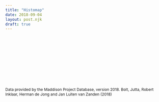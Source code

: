 ```yaml
---
title: "Histomap"
date: 2018-09-04
layout: post.njk
draft: true
---
```


<div class="center">

<svg id="histomap">
  <g id="chart-group"></g>
  <g id="overlay-group"></g>
</svg>

</div>

<p class="citation">Data provided by the Maddison Project Database, version 2018. Bolt, Jutta, Robert Inklaar, Herman de Jong and Jan Luiten van Zanden (2018)</p>

<style>
#overlay-group {
  font-weight: 700;
  font-size: 10px;
  text-transform: uppercase;
}

.year-line {
  stroke: rgba(0, 0, 0, 0.1);
  stroke-width: 1;
  stroke-dasharray: 4;
}

.citation {
  font-size: 12px;
}
</style>

<script src="/js/lodash-core.min.js"></script>
<script src="/js/axios.min.js"></script>

<script>
// ------
// CONFIG
// ------

/* SVG size and colors */
const canvasWidth = 400;
const canvasHeight = 800;

const labelColumnWidth = 34;
const chartWidth = canvasWidth - labelColumnWidth;
const chartHeight = canvasHeight;

const fontHeight = 10; // About 10px, measured manually

const colorList = [
  '#F57373',
  '#FCA469',
  '#F6C458',
  '#E6F598',
  '#8ECC75',
  '#47B068',
]

/* Timeline */
const startYear = 2015;
const endYear = 1820;
const yearInterval = 5;

/* Countries */
let countryList = [
  // 'Brazil',
  // 'Canada',
  'China',
  // 'France',
  'Germany',
  'India',
  // 'Indonesia',
  // 'Italy',
  'Japan',
  // 'Russian Federation',
  // 'Spain',
  // 'United Kingdom',
  'United States',
  // 'West Germany',
]



// ----------
// GLOBALS
// ----------

/*
  Each child array in seriesCoords contains all the x & y positions for the 
  country series data from top to bottom.
  
  Ex. seriesCoords = [
    [{x: 200, y: 0}, {x: 120, y: 50}],
    [{x: 230, y: 0}, {x: 180, y: 50}],
  ]
 */
let seriesCoords = [];

// years `map` stores total GDP for the year across countries
const gdpTotalsByYear = new Map();
for (let year = startYear; year >= endYear; year -= yearInterval) {
  gdpTotalsByYear.set(year, 0);
}


// ----------
// FETCH DATA
// ----------

function fetchData() {
  return axios.get('/data/gdp-by-country.json')
    .then((response) => {
      return response.data;
    })
}


// ------------
// PROCESS DATA
// ------------

function interpolateData(data) {
  let interpolatedData = data;
  
  let countryIndex = 0;
  for (let country in data){
    
    let countryObj = data[country];
    
    let firstZeroIndex;
    let isZeroSequence = false;
    let lastNonZeroYear;
    let lastNonZeroGDP;

    let zeroYears = [];
    
    _.forEach(countryObj, function(gdp, year) {
        
        if (gdp === 0) { 
          zeroYears.push(year);
          isZeroSequence = true;
        } else {
                  
          if (isZeroSequence) {
            if (lastNonZeroGDP) {
              let gdpDiff = gdp - lastNonZeroGDP;
              let yearsDiff = year - lastNonZeroYear;
              let gdpPerYearDiff = gdpDiff / yearsDiff;
              
              zeroYears.forEach(zeroYear => {
                interpolatedData[country][zeroYear] = ((zeroYear - lastNonZeroYear) * gdpPerYearDiff) + lastNonZeroGDP;
              })
            }

            isZeroSequence = false;
            zeroYears = [];
          } 

          lastNonZeroGDP = gdp;
          lastNonZeroYear = year;
        }        
      })
  }
  return interpolatedData;
}

function processData(data) {
  const filteredData = {};
  let yearsArray = Array.from(gdpTotalsByYear.keys());

  /* Filter out unneeded countries and years data */
  for (let country in data){
      if (countryList.indexOf(country) !== -1) {
        let countryObj = data[country];
        filteredData[country] = _.pick(countryObj, yearsArray);
      }
  }

  // Sum up GDP totals for the year and store in years map
  for (let year of gdpTotalsByYear.keys()) {
    for (let country in filteredData){
      let countryObj = filteredData[country];
      if (countryObj.hasOwnProperty(year)) {
        gdpTotalsByYear.set(year, gdpTotalsByYear.get(year) + countryObj[year]);
      }
    }
  }

  return filteredData;
}

// ----
// DRAW
// ----

function resizeSVG() {
  const svg = document.getElementById('histomap');
  svg.setAttribute('style', `width: ${canvasWidth}px; height: ${canvasHeight}px`);
  svg.setAttribute('viewBox', `0, 0, ${canvasWidth}, ${canvasHeight}`);

  const chartGroup = document.getElementById('chart-group')
  chartGroup.style.transform = `translateX(${labelColumnWidth}px)`
}

function drawChart(data) {  
  let countryIndex = 0;
  let polys = [];
  let points;

  let rowHeight = canvasHeight / (gdpTotalsByYear.size - 1); 
 
  for (let country in data) {
    let countryObj = data[country];

    seriesCoords[countryIndex] = [];

    let poly = document.createElementNS("http://www.w3.org/2000/svg", "polygon");
    poly.setAttribute('fill', colorList[countryIndex % colorList.length]);
    poly.setAttribute('data-name', country);

    let yearIndex = 0;
    let x = 0;
    let y = 0;

    for (let year of gdpTotalsByYear.keys()) { 
      let gdpTotalForYear = gdpTotalsByYear.get(year);

      let width = ((countryObj[year] / gdpTotalForYear) * chartWidth);
      let xOffset = (countryIndex === 0) ? 0 : seriesCoords[countryIndex - 1][yearIndex].x;

      x = width + xOffset;
      y = yearIndex * rowHeight;
      
      seriesCoords[countryIndex].push({x, y});

      yearIndex++;
    }


    let points = '';
    seriesCoords[countryIndex].forEach(coord => {
      points += `${coord.x},  ${coord.y},`;
    });

    /* So far we've created points for the right edge of the shape. Now we need to work on the left
    side. To do this, we use the previous items right edge. */
    for (let i = gdpTotalsByYear.size - 1; i >= 0; i--) { 
      if (countryIndex === 0) {
        let coord = seriesCoords[countryIndex][i];
        points += `0,  ${coord.y},`;
      } else {
        let coord = seriesCoords[countryIndex - 1][i];
        points += `${coord.x},  ${coord.y},`;
      }
    }
    
    // Remove comma at end
    points = points.slice(0, -1);

    poly.setAttribute('points', points);
    polys.push(poly);

    countryIndex++;
  }    


  // Append chart polys to DOM
  let frag = document.createDocumentFragment()
  for (let i = polys.length - 1; i >= 0; i--) {
    frag.appendChild(polys[i]);  
  }

  document.getElementById('chart-group').appendChild(frag);
}



function drawOverlay(data) {  
  const svgOverlay = document.getElementById('overlay-group');
    
  let yearIndex = 0;
  let height = 0;
  let polys = [];
  let frag = document.createDocumentFragment();

  let rowHeight = canvasHeight / (gdpTotalsByYear.size - 1); 

  for (let year of gdpTotalsByYear.keys()) {        
    let yAxisLabel = document.createElementNS("http://www.w3.org/2000/svg", "text");
    let textY = (yearIndex === 0) ? 10 : yearIndex  * rowHeight;

    // Draw year labels
    yAxisLabel.setAttribute('x', 0);
    yAxisLabel.setAttribute('y', textY);
    yAxisLabel.setAttribute('text-anchor', 'right');
    yAxisLabel.textContent = year;
    frag.appendChild(yAxisLabel);
    
    // Draw year lines    
    let line = document.createElementNS("http://www.w3.org/2000/svg", "line");
    line.setAttribute('x1', labelColumnWidth);
    line.setAttribute('y1', yearIndex  * rowHeight);
    line.setAttribute('x2', canvasWidth);
    line.setAttribute('y2', yearIndex  * rowHeight);
    line.classList.add('year-line');
    frag.appendChild(line);

    yearIndex++;
  }

  // Draw country labels
  let countryIndex = 0;
  for (let country in data) {
    let seriesLabel = document.createElementNS("http://www.w3.org/2000/svg", "text");
    seriesLabel.setAttribute('text-anchor', 'middle');    
    seriesLabel.textContent = country;

    let countryObj = data[country];
    let widestArea = 0;
    let widestAreaIndex = 0;
    let countryCoords = seriesCoords[countryIndex];
    let prevCountryCoords = seriesCoords[countryIndex - 1];

    countryCoords.forEach((coord, index) => {
      if (index === 0 || index === countryCoords.length - 1) return;
      
      let areaWidth;
      if (countryIndex === 0) {
        areaWidth = coord.x;
      } else {
        areaWidth = coord.x - prevCountryCoords[index].x;  
      }

      if (areaWidth > widestArea) {
        widestArea = areaWidth;
        widestAreaIndex = index;
      }
    })
    
    seriesLabel.setAttribute('x', countryCoords[widestAreaIndex].x - (widestArea / 2) + labelColumnWidth);
    seriesLabel.setAttribute('y', countryCoords[widestAreaIndex].y + 3);

    frag.appendChild(seriesLabel);

    countryIndex++;
  }

  svgOverlay.appendChild(frag);
}

fetchData().then(data => {
  let interpolatedData = interpolateData(data);
  let processedData = processData(interpolatedData);
  resizeSVG();
  drawChart(processedData);
  drawOverlay(processedData);
})
</script>

